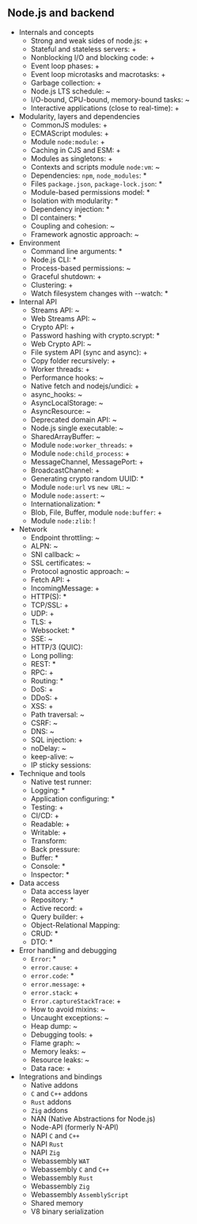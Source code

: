 ## Node.js and backend

- Internals and concepts
  - Strong and weak sides of node.js: +
  - Stateful and stateless servers: +
  - Nonblocking I/O and blocking code: +
  - Event loop phases: +
  - Event loop microtasks and macrotasks: +
  - Garbage collection: +
  - Node.js LTS schedule: ~
  - I/O-bound, CPU-bound, memory-bound tasks: ~
  - Interactive applications (close to real-time): +
- Modularity, layers and dependencies
  - CommonJS modules: +
  - ECMAScript modules: +
  - Module `node:module`: +
  - Caching in CJS and ESM: +
  - Modules as singletons: +
  - Contexts and scripts module `node:vm`: ~
  - Dependencies: `npm`, `node_modules`: *
  - Files `package.json`, `package-lock.json`: *
  - Module-based permissions model: *
  - Isolation with modularity: *
  - Dependency injection: *
  - DI containers: *
  - Coupling and cohesion: ~
  - Framework agnostic approach: ~
- Environment
  - Command line arguments: *
  - Node.js CLI: *
  - Process-based permissions: ~
  - Graceful shutdown: +
  - Clustering: +
  - Watch filesystem changes with --watch: *
- Internal API
  - Streams API: ~
  - Web Streams API: ~
  - Crypto API: +
  - Password hashing with crypto.scrypt: *
  - Web Crypto API: ~
  - File system API (sync and async): +
  - Copy folder recursively: +
  - Worker threads: +
  - Performance hooks: ~
  - Native fetch and nodejs/undici: +
  - async_hooks: ~
  - AsyncLocalStorage: ~
  - AsyncResource: ~
  - Deprecated domain API: ~
  - Node.js single executable: ~
  - SharedArrayBuffer: ~
  - Module `node:worker_threads`: +
  - Module `node:child_process`: +
  - MessageChannel, MessagePort: +
  - BroadcastChannel: +
  - Generating crypto random UUID: *
  - Module `node:url` vs `new URL`: ~
  - Module `node:assert`: ~
  - Internationalization: *
  - Blob, File, Buffer, module `node:buffer`: +
  - Module `node:zlib`: !
- Network
  - Endpoint throttling: ~
  - ALPN: ~
  - SNI callback: ~
  - SSL certificates: ~
  - Protocol agnostic approach: ~
  - Fetch API: +
  - IncomingMessage: +
  - HTTP(S): *
  - TCP/SSL: +
  - UDP: +
  - TLS: +
  - Websocket: *
  - SSE: ~
  - HTTP/3 (QUIC):
  - Long polling: 
  - REST: *
  - RPC: +
  - Routing: *
  - DoS: +
  - DDoS: +
  - XSS: +
  - Path traversal: ~
  - CSRF: ~
  - DNS: ~
  - SQL injection: +
  - noDelay: ~
  - keep-alive: ~
  - IP sticky sessions: 
- Technique and tools
  - Native test runner: 
  - Logging: *
  - Application configuring: *
  - Testing: +
  - CI/CD: +
  - Readable: +
  - Writable: +
  - Transform: 
  - Back pressure:
  - Buffer: *
  - Console: *
  - Inspector: *
- Data access
  - Data access layer
  - Repository: *
  - Active record: +
  - Query builder: +
  - Object-Relational Mapping: 
  - CRUD: *
  - DTO: *
- Error handling and debugging
  - `Error`: *
  - `error.cause`: +
  - `error.code`: *
  - `error.message`: +
  - `error.stack`: +
  - `Error.captureStackTrace`: +
  - How to avoid mixins: ~
  - Uncaught exceptions: ~
  - Heap dump: ~
  - Debugging tools: +
  - Flame graph: ~
  - Memory leaks: ~
  - Resource leaks: ~
  - Data race: +
- Integrations and bindings
  - Native addons
  - `C` and `C++` addons
  - `Rust` addons
  - `Zig` addons
  - NAN (Native Abstractions for Node.js)
  - Node-API (formerly N-API)
  - NAPI `C` and `C++`
  - NAPI `Rust`
  - NAPI `Zig`
  - Webassembly `WAT`
  - Webassembly `C` and `C++`
  - Webassembly `Rust`
  - Webassembly `Zig`
  - Webassembly `AssemblyScript`
  - Shared memory
  - V8 binary serialization
